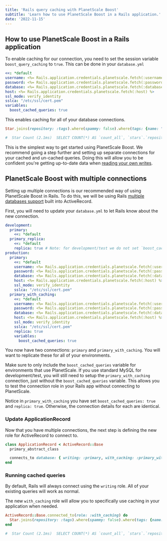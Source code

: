 ```yaml
---
title: 'Rails query caching with PlanetScale Boost'
subtitle: 'Learn how to use PlanetScale Boost in a Rails application.'
date: '2022-11-15'
---
```


## How to use PlanetScale Boost in a Rails application

To enable caching for our connection, you need to set the session variable `boost_query_caching` to `true`. This can be done in your `database.yml`

```yaml
<<: *default
username: <%= Rails.application.credentials.planetscale.fetch(:username) %>
password: <%= Rails.application.credentials.planetscale.fetch(:password) %>
database: <%= Rails.application.credentials.planetscale.fetch(:database) %>
host: <%= Rails.application.credentials.planetscale.fetch(:host) %>
ssl_mode: verify_identity
sslca: "/etc/ssl/cert.pem"
variables:
  boost_cached_queries: true
```

This enables caching for all of your database connections.

```ruby
Star.joins(repository: :tags).where(spammy: false).where(tags: {name: "trending"}).group(:repository).count

#  Star Count (2.1ms)  SELECT COUNT(*) AS `count_all`, `stars`.`repository_id` AS `stars_repository_id` FROM `stars` INNER JOIN `repositories` ON `repositories`.`id` = `stars`.`repository_id` INNER JOIN `repository_tags` ON `repository_tags`.`repository_id` = `repositories`.`id` INNER JOIN `tags` ON `tags`.`id` = `repository_tags`.`tag_id` WHERE `stars`.`spammy` = FALSE AND `tags`.`name` = 'trending' GROUP BY `stars`.`repository_id`
```

This is the simplest way to get started using PlanetScale Boost. We recommend going a step further and setting up separate connections for your cached and un-cached queries.
Doing this will allow you to be confident you're getting up-to-date data when [reading your own writes](/docs/concepts/query-caching-with-planetscale-boost#replication-lag-and-read-your-writes).

## PlanetScale Boost with multiple connections

Setting up multiple connections is our recommended way of using PlanetScale Boost in Rails. To do this, we will be using Rails
[multiple databases support](https://guides.rubyonrails.org/active_record_multiple_databases.html) built into ActiveRecord.

First, you will need to update your `database.yml` to let Rails know about the new connection.

```yaml
development:
  primary:
    <<: *default
  primary_replica:
    <<: *default
    replica: true # Note: for development/test we do not set `boost_cached_queries` since we are using standard MySQL
production:
  primary:
    <<: *default
    username: <%= Rails.application.credentials.planetscale.fetch(:username) %>
    password: <%= Rails.application.credentials.planetscale.fetch(:password) %>
    database: <%= Rails.application.credentials.planetscale.fetch(:database) %>
    host: <%= Rails.application.credentials.planetscale.fetch(:host) %>
    ssl_mode: verify_identity
    sslca: "/etc/ssl/cert.pem"
  primary_with_caching:
    <<: *default
    username: <%= Rails.application.credentials.planetscale.fetch(:username) %>
    password: <%= Rails.application.credentials.planetscale.fetch(:password) %>
    database: <%= Rails.application.credentials.planetscale.fetch(:database) %>
    host: <%= Rails.application.credentials.planetscale.fetch(:host) %>
    ssl_mode: verify_identity
    sslca: "/etc/ssl/cert.pem"
    replica: true
    variables:
      boost_cached_queries: true
```

You now have two connections: `primary` and `primary_with_caching`. You will want to replicate these for all of your environments.

Make sure to only include the `boost_cached_queries` variable for environments that use PlanetScale. If you use standard MySQL for development/test, you will still need to setup
the `primary_with_caching` connection, just without the `boost_cached_queries` variable. This allows you to test the connection role in your Rails app without connecting to PlanetScale.

Notice in `primary_with_caching` you have set `boost_cached_queries: true` and `replica: true`. Otherwise, the connection details for each are identical.

### Update ApplicationRecord

Now that you have multiple connections, the next step is defining the new role for ActiveRecord to connect to.

```ruby
class ApplicationRecord < ActiveRecord::Base
  primary_abstract_class

  connects_to database: { writing: :primary, with_caching: :primary_with_caching }
end
```

### Running cached queries

By default, Rails will always connect using the `writing` role. All of your existing queries will work as normal.

The new `with_caching` role will allow you to specifically use caching in your application when needed.

```ruby
ActiveRecord::Base.connected_to(role: :with_caching) do
  Star.joins(repository: :tags).where(spammy: false).where(tags: {name: "trending"}).group(:repository).count
end

#  Star Count (2.1ms)  SELECT COUNT(*) AS `count_all`, `stars`.`repository_id` AS `stars_repository_id` FROM `stars` INNER JOIN `repositories` ON `repositories`.`id` = `stars`.`repository_id` INNER JOIN `repository_tags` ON `repository_tags`.`repository_id` = `repositories`.`id` INNER JOIN `tags` ON `tags`.`id` = `repository_tags`.`tag_id` WHERE `stars`.`spammy` = FALSE AND `tags`.`name` = 'trending' GROUP BY `stars`.`repository_id`
```
